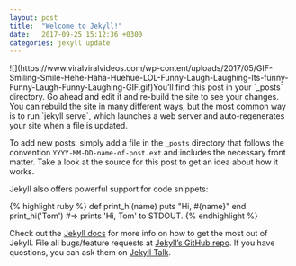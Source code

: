 ```yaml
---
layout: post
title:  "Welcome to Jekyll!"
date:   2017-09-25 15:12:36 +0300
categories: jekyll update
---
```

 <!--excerpt.start-->![](https://www.viralviralvideos.com/wp-content/uploads/2017/05/GIF-Smiling-Smile-Hehe-Haha-Huehue-LOL-Funny-Laugh-Laughing-Its-funny-Funny-Laugh-Funny-Laughing-GIF.gif)You’ll find this post in your `_posts` directory.<!--excerpt.end--> Go ahead and edit it and re-build the site to see your changes. You can rebuild the site in many different ways, but the most common way is to run `jekyll serve`, which launches a web server and auto-regenerates your site when a file is updated.

To add new posts, simply add a file in the `_posts` directory that follows the convention `YYYY-MM-DD-name-of-post.ext` and includes the necessary front matter. Take a look at the source for this post to get an idea about how it works.

Jekyll also offers powerful support for code snippets:

{% highlight ruby %}
def print_hi(name)
  puts "Hi, #{name}"
end
print_hi('Tom')
#=> prints 'Hi, Tom' to STDOUT.
{% endhighlight %}

Check out the [Jekyll docs][jekyll-docs] for more info on how to get the most out of Jekyll. File all bugs/feature requests at [Jekyll’s GitHub repo][jekyll-gh]. If you have questions, you can ask them on [Jekyll Talk][jekyll-talk].

[jekyll-docs]: https://jekyllrb.com/docs/home
[jekyll-gh]:   https://github.com/jekyll/jekyll
[jekyll-talk]: https://talk.jekyllrb.com/
